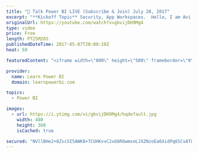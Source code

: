 ```yaml
---
title: "🔴 Talk Power BI LIVE (Subscribe & Join) July 28, 2017"
excerpt: "**Kickoff Topic** Security, App Workspaces.  Hello, I am Avi Singh, Microsoft MVP and Power BI expert. I just love talking about Power BI. So much so that I have dedicated an hour to talk with YOU about Power BI.   This is Q&A and discussion forum - there is NO presentation from me - so bring your questions"
originalUrl: https://youtube.com/watch?v=gbvijDH9Mg4
type: video
price: Free
length: PT25M28S
publishedDateTime: 2017-05-07T20:08:28Z
heat: 50

featuredContent: "<iframe width=\"800\" height=\"500\" frameborder=\"0\" src=\"https://www.youtube.com/embed/gbvijDH9Mg4\" allow=\"accelerometer; autoplay; encrypted-media; gyroscope; picture-in-picture\" allowfullscreen></iframe>"

provider:
  name: Learn Power BI
  domain: learnpowerbi.com

topics:
  - Power BI

images:
  - url: https://i.ytimg.com/vi/gbvijDH9Mg4/hqdefault.jpg
    width: 480
    height: 360
    isCached: true

secured: "NVllBHe2+8ZscSI5AWK8+7CUHKvvC2xG6ROwmxoLJXZNzoEa6XidPq6SCsAT8NWyJMLeednsWJFXwyo2g0Ea1QdmRgeZnKye9FG8eI+6olMnT13mFWGe7Rc8teJOQ64EeK/0GNEvdfH9w7Euxq8YOX6svMVDiuUkGaAAU0poqT8OrvcJ1ShvNZ+lYo2qpxGMX+80Ce8myNezcrzKpUvNEqs7MNNZfCnzm8ul4OAnWgCVQ73SKYwmwylN8q1SthcRWFOrklfTUHGBY1aLRP8BgmDrd30AkMFh68fQB8qZpy3DZISlFHEmpsN/Q+JpxwqvGFSYSQUnSE1zQl9LtSunMyTpi7vrWMlEzVv0N0Ng/F5cgOtTS0nw4wD3LTFKDHOIRxloCgj6niEd/9Z22u5KQ8tiVFwrUrzlqA0po1Y7FkA=;/w6B680plP11qGzWZpBO5w=="
---
```


